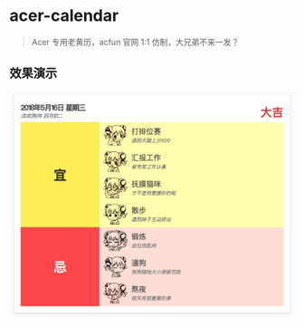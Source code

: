 # acer-calendar

> Acer 专用老黄历，acfun 官网 1:1 仿制，大兄弟不来一发？

## 效果演示

![demo](https://github.com/cosyer/acer-calendar/blob/master/demo.png)
